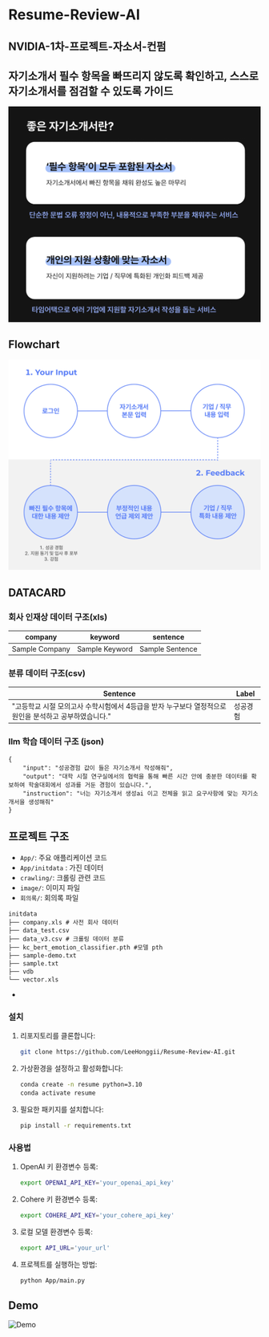 # Resume-Review-AI
## NVIDIA-1차-프로젝트-자소서-컨펌
## 자기소개서 필수 항목을 빠뜨리지 않도록 확인하고, 스스로 자기소개서를 점검할 수 있도록 가이드

![LA](/image/LA.png "LA")

## Flowchart
![Flowchart](/image/flowchart.png "flowchart")


## DATACARD
### 회사 인재상 데이터 구조(xls)
| company   | keyword  | sentence |
|-----------|----------|----------|
| Sample Company | Sample Keyword | Sample Sentence |

### 분류 데이터 구조(csv)
| Sentence | Label |
|----------|-------|
| "고등학교 시절 모의고사 수학시험에서 4등급을 받자 누구보다 열정적으로 원인을 분석하고 공부하였습니다." | 성공경험 |

### llm 학습 데이터 구조 (json)
```
{
    "input": "성공경험 값이 들은 자기소개서 작성해줘",
    "output": "대학 시절 연구실에서의 협력을 통해 빠른 시간 안에 충분한 데이터를 확보하여 학술대회에서 성과를 거둔 경험이 있습니다.",
    "instruction": "너는 자기소개서 생성ai 이고 전체을 읽고 요구사항에 맞는 자기소개서을 생성해줘"
}
```



## 프로젝트 구조
- `App/`: 주요 애플리케이션 코드
- `App/initdata` : 가진 데이터 
- `crawling/`: 크롤링 관련 코드
- `image/`: 이미지 파일
- `회의록/`: 회의록 파일
  
```
initdata
├── company.xls # 사전 회사 데이터
├── data_test.csv
├── data_v3.csv # 크롤링 데이터 분류
├── kc_bert_emotion_classifier.pth #모델 pth
├── sample-demo.txt
├── sample.txt
├── vdb 
└── vector.xls 
```

- 
### 설치

1. 리포지토리를 클론합니다:
   ```sh
   git clone https://github.com/LeeHonggii/Resume-Review-AI.git
   ```
2. 가상환경을 설정하고 활성화합니다:
   ```sh
   conda create -n resume python=3.10 
   conda activate resume
   ```
3. 필요한 패키지를 설치합니다:
   ```sh
   pip install -r requirements.txt
   ```
### 사용법

1. OpenAI 키 환경변수 등록:
   ```sh
   export OPENAI_API_KEY='your_openai_api_key'
   ```

2. Cohere 키 환경변수 등록:
   ```sh
   export COHERE_API_KEY='your_cohere_api_key'
   ```

3. 로컬 모델 환경변수 등록:
   ```sh
   export API_URL='your_url'
   ```

4. 프로젝트를 실행하는 방법:
   ```sh
   python App/main.py
   ```

## Demo

![Demo](image/example.gif,"Demo")
